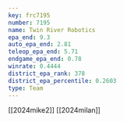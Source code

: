 ```yaml
---
key: frc7195
number: 7195
name: Twin River Robotics
epa_end: 9.3
auto_epa_end: 2.81
teleop_epa_end: 5.71
endgame_epa_end: 0.78
winrate: 0.4444
district_epa_rank: 378
district_epa_percentile: 0.2603
type: Team
---
```

[[2024mike2]]
[[2024milan]]
